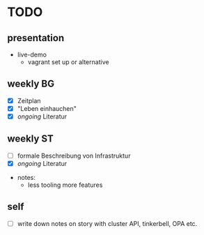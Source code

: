 # TODO

## presentation

- live-demo
  - vagrant set up or alternative

## weekly BG
- [x] Zeitplan
- [x] "Leben einhauchen"
- [x] *ongoing* Literatur

## weekly ST
- [ ] formale Beschreibung von Infrastruktur
- [x] *ongoing* Literatur
- notes:
  - less tooling more features

## self
- [ ] write down notes on story with cluster API, tinkerbell, OPA etc.
